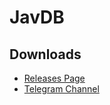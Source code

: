 # JavDB

## Downloads

- [Releases Page](https://github.com/bdvajstudio/javdb/releases)
- [Telegram Channel](https://t.me/javdbnews)


